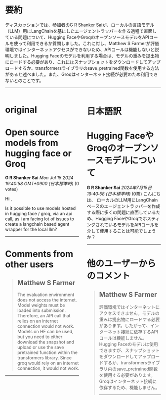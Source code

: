# 要約 
ディスカッションでは、参加者のG R Shanker Saiが、ローカルの言語モデル（LLM）用にLangChainを基にしたエージェントラッパーを作る過程で直面している問題について、Hugging FaceやGroqのオープンソースモデルをAPIコールを使って利用できるか質問しました。これに対し、Matthew S Farmerが評価環境ではインターネットアクセスができないため、APIコールは機能しないと説明しました。Hugging Faceのモデルを利用する場合は、モデルの重みを提出物にロードする必要があり、これにはスナップショットをダウンロードしてアップロードするか、transformersライブラリのsave_pretrained関数を使用する方法があると述べました。また、Groqはインターネット接続が必要のため利用できないとのことです。

---


<style>
.column-left{
  float: left;
  width: 47.5%;
  text-align: left;
}
.column-right{
  float: right;
  width: 47.5%;
  text-align: left;
}
.column-one{
  float: left;
  width: 100%;
  text-align: left;
}
</style>


<div class="column-left">

# original

# Open source models from hugging face or Groq

**G R Shanker Sai** *Mon Jul 15 2024 19:40:58 GMT+0900 (日本標準時)* (0 votes)

Hi ,

Is it possible to use models hosted in hugging face / groq, via an api call, as i am facing lot of issues to create a langchain based agent wrapper for the local llm?



---

 # Comments from other users

> ## Matthew S Farmer
> 
> The evaluation environment does not access the internet. Model weights must be loaded into submission. Therefore, an API call that relies on an internet connection would not work. Models on HF can be used, but you need to either download the snapshot and upload or use the save pretrained function within the transformers library. Since groq would rely on an internet connection, it would not work. 
> 
> 
> 


---



</div>
<div class="column-right">

# 日本語訳

# Hugging FaceやGroqのオープンソースモデルについて
**G R Shanker Sai** *2024年7月15日 19:40:58 (日本標準時)* (0票)
こんにちは、
ローカルのLLM用にLangChainベースのエージェントラッパーを作成する際に多くの問題に直面しているため、Hugging FaceやGroqでホスティングされているモデルをAPIコールを介して使用することは可能でしょうか？

---
# 他のユーザーからのコメント
> ## Matthew S Farmer
> 
> 評価環境ではインターネットにアクセスできません。モデルの重みは提出物にロードする必要があります。したがって、インターネット接続に依存するAPIコールは機能しません。Hugging Faceのモデルは使用できますが、スナップショットをダウンロードしてアップロードするか、transformersライブラリ内のsave_pretrained関数を使用する必要があります。Groqはインターネット接続に依存するため、機能しません。
> 
> ---


</div>